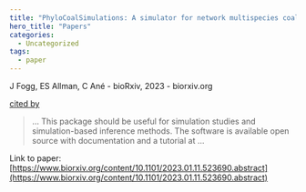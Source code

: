 ```yaml
---
title: "PhyloCoalSimulations: A simulator for network multispecies coalescent models, including a new extension for the inheritance of gene flow"
hero_title: "Papers"
categories:
  - Uncategorized
tags:
  - paper
---
```

J Fogg, ES Allman, C Ané - bioRxiv, 2023 - biorxiv.org

[cited by](https://scholar.google.com/scholar?cites=5642539770950589088&as_sdt=5,44&sciodt=0,44&hl=en&num=20)

>… This package should be useful for simulation studies and simulation-based inference methods. The software is available open source with documentation and a tutorial at …

Link to paper: [https://www.biorxiv.org/content/10.1101/2023.01.11.523690.abstract](https://www.biorxiv.org/content/10.1101/2023.01.11.523690.abstract)

